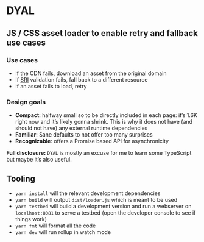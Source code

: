 # DYAL
## JS / CSS asset loader to enable retry and fallback use cases

### Use cases
 * If the CDN fails, download an asset from the original domain
 * If [SRI](https://www.w3.org/TR/SRI/) validation fails, fall back to a different resource
 * If an asset fails to load, retry

### Design goals
 * **Compact**: halfway small so to be directly included in each page: it’s 1.6K right now and it’s likely gonna shrink.
   This is why it does not have (and should not have) any external runtime dependencies
 * **Familiar**: Sane defaults to not offer too many surprises
 * **Recognizable**: offers a Promise based API for asynchronicity

**Full disclosure:** `DYAL` is mostly an excuse for me to learn some TypeScript but maybe it’s also useful.

## Tooling
 * `yarn install` will the relevant development dependencies
 * `yarn build` will output `dist/loader.js` which is meant to be used
 * `yarn testbed` will build a development version and run a webserver on `localhost:8081` to serve a testbed (open the
 developer console to see if things work)
 * `yarn fmt` will format all the code
 * `yarn dev` will run rollup in watch mode
